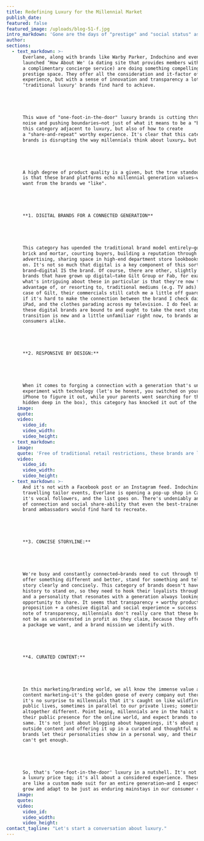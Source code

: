 ```yaml
---
title: Redefining Luxury for the Millennial Market
publish_date:
featured: false
featured_image: /uploads/blog-51-f.jpg
intro_markdown: 'Gone are the days of "prestige" and "social status" as indicators of desirability in luxury brands—millennials want authenticity, singularity, and social value from the brands we choose to champion.​'
author:
sections:
  - text_markdown: >-
      Everlane, along with brands like Warby Parker, Indochino and even the newly
      launched ‘How About We' (a dating site that provides members with
      a complimentary concierge service) are doing something compelling in the
      prestige space. They offer all the consideration and it-factor of a luxury
      experience, but with a sense of innovation and transparency a lot of the
      ‘traditional luxury' brands find hard to achieve.





      This wave of "one-foot-in-the-door" luxury brands is cutting through the
      noise and pushing boundaries—not just of what it means to be a "brand" in
      this category adjacent to luxury, but also of how to create
      a "share-and-repeat" worthy experience. It's clear that this category of
      brands is disrupting the way millennials think about luxury… but how?





      A high degree of product quality is a given, but the true standout factor
      is that these brand platforms echo millennial generation values—what we
      want from the brands we "like".





      **1. DIGITAL BRANDS FOR A CONNECTED GENERATION**





      This category has upended the traditional brand model entirely—goodbye
      brick and mortar, courting buyers, building a reputation through
      advertising, sharing space in high-end department store lookbooks, and so
      on. It's not so much that digital is a key component of this sort of
      brand—digital IS the brand. Of course, there are other, slightly older,
      brands that have grown up digital—take Gilt Group or Fab, for example, and
      what's intriguing about these in particular is that they're now taking
      advantage of, or resorting to, traditional mediums (e.g. TV ads).In the
      case of Gilt, their commercials still catch me a little off guard. It's as
      if it's hard to make the connection between the brand I check daily on my
      iPad, and the clothes parading across my television. I do feel as though
      these digital brands are bound to and ought to take the next step—but the
      transition is new and a little unfamiliar right now, to brands and
      consumers alike.





      **2. RESPONSIVE BY DESIGN:**





      When it comes to forging a connection with a generation that's unafraid to
      experiment with technology (let's be honest, you switched on your new
      iPhone to figure it out, while your parents went searching for the manual
      hidden deep in the box), this category has knocked it out of the park.​
    image:
    quote:
    video:
      video_id:
      video_width:
      video_height:
  - text_markdown:
    image:
    quote: 'Free of traditional retail restrictions, these brands are listening to their loyalists, and responding.'
    video:
      video_id:
      video_width:
      video_height:
  - text_markdown: >-
      And it's not with a Facebook post or an Instagram feed. Indochino hosts
      travelling tailor events, Everlane is opening a pop-up shop in Canada for
      it's vocal followers, and the list goes on. There's undeniably an element
      of connection and social share-ability that even the best-trained team of
      brand ambassadors would find hard to recreate.





      **3. CONCISE STORYLINE:**





      We're busy and constantly connected—brands need to cut through the noise,
      offer something different and better, stand for something and tell that
      story clearly and concisely. This category of brands doesn't have a long
      history to stand on, so they need to hook their loyalists through honesty
      and a personality that resonates with a generation always looking for the
      opportunity to share. It seems that transparency + worthy product + value
      proposition + a cohesive digital and social experience = success. On the
      note of transparency, millennials don't really care that these brands may
      not be as uninterested in profit as they claim, because they offer us
      a package we want, and a brand mission we identify with.





      **4. CURATED CONTENT:**





      In this marketing/branding world, we all know the immense value attached to
      content marketing—it's the golden goose of every company out there, and
      it's no surprise to millennials that it's caught on like wildfire. We live
      public lives, sometimes in parallel to our private lives; sometimes
      altogether different. Point being, millennials are in the habit of curating
      their public presence for the online world, and expect brands to do the
      same. It's not just about blogging about happenings, it's about pulling in
      outside content and offering it up in a curated and thoughtful manner—these
      brands let their personalities show in a personal way, and their loyalists
      can't get enough.





      So, that's ‘one-foot-in-the-door' luxury in a nutshell. It's not about
      a luxury price tag; it's all about a considered experience. These brands
      are like a custom made suit for an entire generation—and I expect they will
      grow and adapt to be just as enduring mainstays in our consumer culture.​
    image:
    quote:
    video:
      video_id:
      video_width:
      video_height:
contact_tagline: "Let's start a conversation about luxury."
---
```



